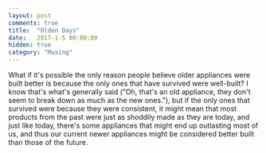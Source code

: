 ```yaml
---
layout: post
comments: true
title:  "Olden Days"
date:   2017-1-5 00:00:00
hidden: true
category: "Musing"
---
```


What if it's possible the only reason people believe older appliances were built better is because the only ones that have survived were well-built? I know that's what's generally said ("Oh, that's an old appliance, they don't seem to break down as much as the new ones."), but if the only ones that survived were because they were consistent, it might mean that most products from the past were just as shoddily made as they are today, and just like today, there's some appliances that might end up outlasting most of us, and thus our current newer appliances might be considered better built than those of the future.
